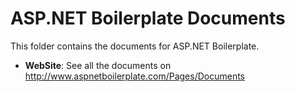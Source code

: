 ASP.NET Boilerplate Documents
=============================

This folder contains  the documents for ASP.NET Boilerplate.

* __WebSite__: See all the documents
on http://www.aspnetboilerplate.com/Pages/Documents
